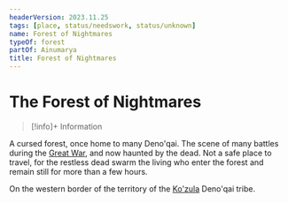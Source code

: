 ```yaml
---
headerVersion: 2023.11.25
tags: [place, status/needswork, status/unknown]
name: Forest of Nightmares
typeOf: forest
partOf: Ainumarya
title: Forest of Nightmares
---
```

# The Forest of Nightmares
>[!info]+ Information  
>   
>> 

A cursed forest, once home to many Deno'qai. The scene of many battles during the [Great War](<../../events/1500s/great-war.md>), and now haunted by the dead. Not a safe place to travel, for the restless dead swarm the living who enter the forest and remain still for more than a few hours. 

On the western border of the territory of the [Ko'zula](<../../groups/deno-qai/northern-tribes/ko-zula.md>) Deno'qai tribe.

